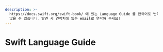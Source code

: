 ```yaml
---
description: >-
  https://docs.swift.org/swift-book/ 에 있는 Language Guide 를 한국어로 번역한 것이며, 오역 및 오타
  많을 수 있습니다. 발견 시 연락처에 있는 email로 연락해 주세요!
---
```


# Swift Language Guide



